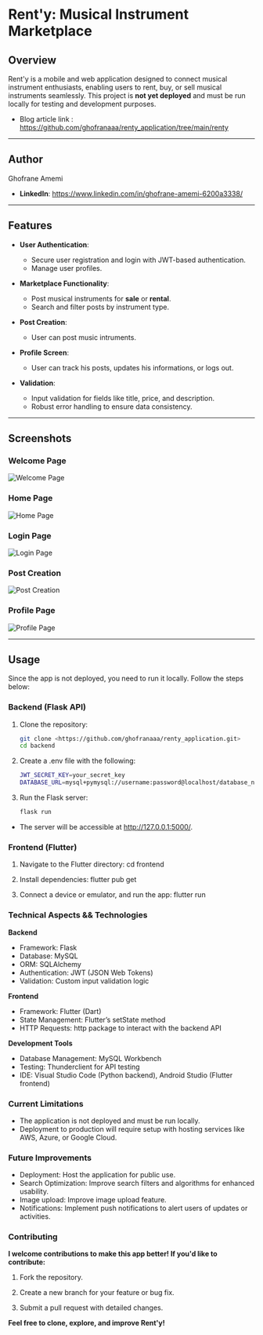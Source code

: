 # Rent'y: Musical Instrument Marketplace

## Overview
Rent'y is a mobile and web application designed to connect musical instrument enthusiasts, enabling users to rent, buy, or sell musical instruments seamlessly. This project is **not yet deployed** and must be run locally for testing and development purposes.

- Blog article link : https://github.com/ghofranaaa/renty_application/tree/main/renty
---
## Author
Ghofrane Amemi

- **LinkedIn**: https://www.linkedin.com/in/ghofrane-amemi-6200a3338/

---

## Features

- **User Authentication**:
  - Secure user registration and login with JWT-based authentication.
  - Manage user profiles.

- **Marketplace Functionality**:
  - Post musical instruments for **sale** or **rental**.
  - Search and filter posts by instrument type.

- **Post Creation**:
  - User can post music intruments.

- **Profile Screen**:
  - User can track his posts, updates his informations, or logs out.

- **Validation**:
  - Input validation for fields like title, price, and description.
  - Robust error handling to ensure data consistency.

---

## Screenshots

### Welcome Page
![Welcome Page](assets/screenshots/welcome.png "Welcome Page Screenshot")

### Home Page
![Home Page](assets/screenshots/home.png "Home Page Screenshot")

### Login Page
![Login Page](assets/screenshots/login.png "Login Page Screenshot")

### Post Creation
![Post Creation](assets/screenshots/post.png "Post Creation Screenshot")

### Profile Page
![Profile Page](assets/screenshots/profile.png "Profile Page Screenshot")

---

## Usage

Since the app is not deployed, you need to run it locally. Follow the steps below:



### Backend (Flask API)

1. Clone the repository:
   ```bash
   git clone <https://github.com/ghofranaaa/renty_application.git>
   cd backend

2. Create a .env file with the following:
   ```bash
   JWT_SECRET_KEY=your_secret_key
   DATABASE_URL=mysql+pymysql://username:password@localhost/database_name

3. Run the Flask server:
   ```bash
   flask run

- The server will be accessible at http://127.0.0.1:5000/.


### Frontend (Flutter)

1. Navigate to the Flutter directory:
   cd frontend

2. Install dependencies:
   flutter pub get

3. Connect a device or emulator, and run the app:
   flutter run


### Technical Aspects && Technologies

**Backend**

- Framework: Flask
- Database: MySQL
- ORM: SQLAlchemy
- Authentication: JWT (JSON Web Tokens)
- Validation: Custom input validation logic


**Frontend**

- Framework: Flutter (Dart)
- State Management: Flutter’s setState method
- HTTP Requests: http package to interact with the backend API


**Development Tools**

- Database Management: MySQL Workbench
- Testing: Thunderclient for API testing
- IDE: Visual Studio Code (Python backend), Android Studio (Flutter frontend)


### Current Limitations

* The application is not deployed and must be run locally.
* Deployment to production will require setup with hosting services like AWS, Azure, or Google Cloud.



### Future Improvements

* Deployment: Host the application for public use.
* Search Optimization: Improve search filters and algorithms for enhanced usability.
* Image upload: Improve image upload feature.
* Notifications: Implement push notifications to alert users of updates or activities.


### Contributing

**I welcome contributions to make this app better! If you'd like to contribute:**

1. Fork the repository.

2. Create a new branch for your feature or bug fix.

3. Submit a pull request with detailed changes.

**Feel free to clone, explore, and improve Rent'y!**